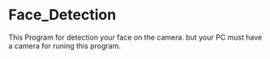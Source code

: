 # Face_Detection
This Program for detection your face on the camera. but your PC must have a camera for runing this program.
